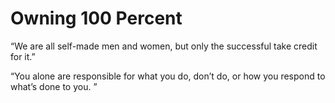 # Owning 100 Percent

“We are all self-made men and women, but only the successful take credit for it.”

“You alone are responsible for what you do, don’t do, or how you respond to what’s done to you. ”

